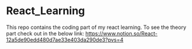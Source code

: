 # React_Learning
This repo contains the coding part of my react learning. To see the theory part check out in the below link:
https://www.notion.so/React-12a5de90edd480d7ae33e403da290de3?pvs=4
